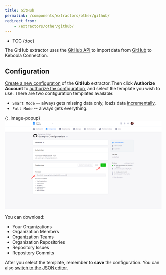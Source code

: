 ```yaml
---
title: GitHub
permalink: /components/extractors/other/github/
redirect_from:
    - /extractors/other/github/
---
```


* TOC
{:toc}

The GitHub extractor uses the [GitHub API](https://developer.github.com/v3/) to import data from [GitHub](https://github.com/)
to Keboola Connection.

## Configuration
[Create a new configuration](/components/#creating-component-configuration) of the **GitHub** extractor.
Then click **Authorize Account** to [authorize the configuration](/components/#authorization), and
select the template you wish to use. There are two configuration templates available:

- `Smart Mode` -- always gets missing data only, loads data [incrementally](/storage/tables/#incremental-loading).
- `Full Mode` -- always gets everything.

{: .image-popup}
![Screenshot - GitHub configuration](/components/extractors/other/github/github-1.png)

You can download:

- Your Organizations
- Organization Members
- Organization Teams
- Organization Repositories
- Repository Issues
- Repository Commits

After you select the template, remember to **save** the configuration.
You can also [switch to the JSON editor](/components/extractors/other/generic/#template-mode).
